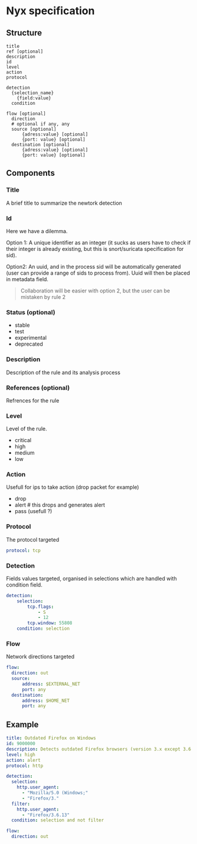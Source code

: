 # Nyx specification

## Structure


```
title
ref [optional]
description
id
level
action
protocol 

detection
  {selection_name}
    {field:value}
  condition

flow [optional]
  direction
  # optional if any, any
  source [optional]
      {adress:value} [optional]
      {port: value} [optional]
  destination [optional]
      {adress:value} [optional]
      {port: value} [optional]
```

## Components

### Title

A brief title to summarize the newtork detection

### Id

Here we have a dilemma.

Option 1: A unique identifier as an integer (it sucks as users have to check if their integer is already existing, but this is snort/suricata specification for sid).

Option2: An uuid, and in the process sid will be automatically generated (user can provide a range of sids to process from). Uuid will then be placed in metadata field.

> Collaboration will be easier with option 2, but the user can be mistaken by rule 2 

### Status (optional)

- stable
- test
- experimental
- deprecated

### Description

Description of the rule and its analysis process 

### References (optional)

Refrences for the rule

### Level

Level of the rule.
- critical
- high
- medium
- low

### Action

Usefull for ips to take action (drop packet for example)

- drop
- alert # this drops and generates alert
- pass (usefull ?)


### Protocol

The protocol targeted

```yaml
protocol: tcp
```

### Detection

Fields values targeted, organised in selections which are handled with condition field.

```yml
detection:
    selection:
        tcp.flags:
            - S
            - 12
        tcp.window: 55808
    condition: selection
```

### Flow

Network directions targeted

```yaml
flow:
  direction: out
  source: 
      address: $EXTERNAL_NET
      port: any
  destination:
      address: $HOME_NET
      port: any
```

## Example

```yml
title: Outdated Firefox on Windows
id: 9000000
description: Detects outdated Firefox browsers (version 3.x except 3.6.13) on Windows.
level: high
action: alert
protocol: http

detection:
  selection:
    http.user_agent:
      - "Mozilla/5.0 (Windows;"
      - "Firefox/3."
  filter:
    http.user_agent:
      - "Firefox/3.6.13"
  condition: selection and not filter

flow:
  direction: out
```